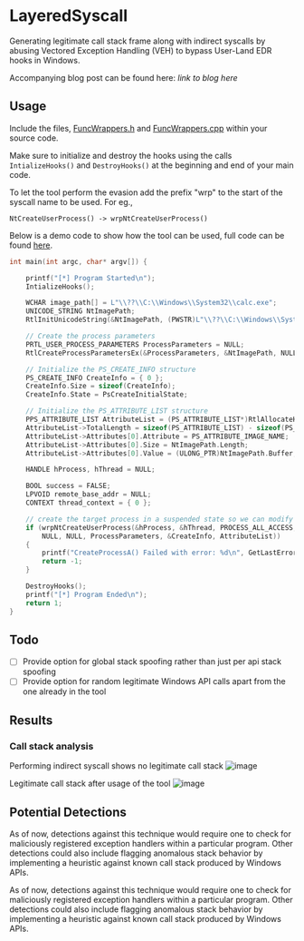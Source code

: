 # LayeredSyscall

Generating legitimate call stack frame along with indirect syscalls by abusing Vectored Exception Handling (VEH) to bypass User-Land EDR hooks in Windows.

Accompanying blog post can be found here: *link to blog here*

## Usage

Include the files, [FuncWrappers.h](https://github.com/WKL-Sec/LayeredSyscall/blob/main/FuncWrappers.h) and [FuncWrappers.cpp](https://github.com/WKL-Sec/LayeredSyscall/blob/main/FuncWrappers.cpp) within your source code.

Make sure to initialize and destroy the hooks using the calls `IntializeHooks()` and `DestroyHooks()` at the beginning and end of your main code.

To let the tool perform the evasion add the prefix "wrp" to the start of the syscall name to be used. For eg.,

`NtCreateUserProcess() -> wrpNtCreateUserProcess()`


Below is a demo code to show how the tool can be used, full code can be found [here](https://github.com/WKL-Sec/LayeredSyscall/blob/main/demo.cpp).
```cpp
int main(int argc, char* argv[]) {

	printf("[*] Program Started\n");
	IntializeHooks();

	WCHAR image_path[] = L"\\??\\C:\\Windows\\System32\\calc.exe";
	UNICODE_STRING NtImagePath;
	RtlInitUnicodeString(&NtImagePath, (PWSTR)L"\\??\\C:\\Windows\\System32\\calc.exe");

	// Create the process parameters
	PRTL_USER_PROCESS_PARAMETERS ProcessParameters = NULL;
	RtlCreateProcessParametersEx(&ProcessParameters, &NtImagePath, NULL, NULL, NULL, NULL, NULL, NULL, NULL, NULL, RTL_USER_PROCESS_PARAMETERS_NORMALIZED);

	// Initialize the PS_CREATE_INFO structure
	PS_CREATE_INFO CreateInfo = { 0 };
	CreateInfo.Size = sizeof(CreateInfo);
	CreateInfo.State = PsCreateInitialState;

	// Initialize the PS_ATTRIBUTE_LIST structure
	PPS_ATTRIBUTE_LIST AttributeList = (PS_ATTRIBUTE_LIST*)RtlAllocateHeap(RtlProcessHeap(), HEAP_ZERO_MEMORY, sizeof(PS_ATTRIBUTE));
	AttributeList->TotalLength = sizeof(PS_ATTRIBUTE_LIST) - sizeof(PS_ATTRIBUTE);
	AttributeList->Attributes[0].Attribute = PS_ATTRIBUTE_IMAGE_NAME;
	AttributeList->Attributes[0].Size = NtImagePath.Length;
	AttributeList->Attributes[0].Value = (ULONG_PTR)NtImagePath.Buffer;

	HANDLE hProcess, hThread = NULL;

	BOOL success = FALSE;
	LPVOID remote_base_addr = NULL;
	CONTEXT thread_context = { 0 };

	// create the target process in a suspended state so we can modify its memory and the context of its main thread
	if (wrpNtCreateUserProcess(&hProcess, &hThread, PROCESS_ALL_ACCESS, THREAD_ALL_ACCESS, NULL, NULL,
		NULL, NULL, ProcessParameters, &CreateInfo, AttributeList))
	{
		printf("CreateProcessA() Failed with error: %d\n", GetLastError());
		return -1;
	}

	DestroyHooks();
	printf("[*] Program Ended\n");
	return 1;
}
```

## Todo
- [ ] Provide option for global stack spoofing rather than just per api stack spoofing
- [ ] Provide option for random legitimate Windows API calls apart from the one already in the tool

## Results

### Call stack analysis

Performing indirect syscall shows no legitimate call stack
![image](https://github.com/user-attachments/assets/c360d8a3-9ab8-4736-bd45-3aa371ad386e)

Legitimate call stack after usage of the tool
![image](https://github.com/user-attachments/assets/f5d79970-e699-4408-b658-97db512fd90c)

## Potential Detections

As of now, detections against this technique would require one to check for maliciously registered exception handlers within a particular program. Other detections could also include flagging anomalous stack behavior by implementing a heuristic against known call stack produced by Windows APIs.

As of now, detections against this technique would require one to check for maliciously registered exception handlers within a particular program. Other detections could also include flagging anomalous stack behavior by implementing a heuristic against known call stack produced by Windows APIs.

